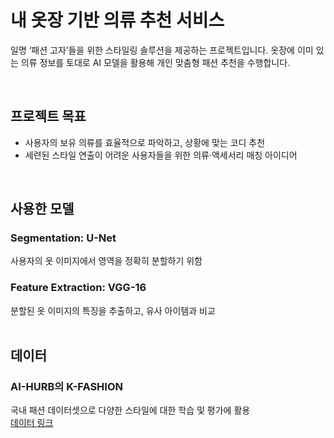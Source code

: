 # 내 옷장 기반 의류 추천 서비스
일명 ‘패션 고자’들을 위한 스타일링 솔루션을 제공하는 프로젝트입니다. 옷장에 이미 있는 의류 정보를 토대로 AI 모델을 활용해 개인 맞춤형 패션 추천을 수행합니다.

<br>
<h2> 프로젝트 목표</h2>
<ul>
<li>사용자의 보유 의류를 효율적으로 파악하고, 상황에 맞는 코디 추천</li>         
<li>세련된 스타일 연출이 어려운 사용자들을 위한 의류·액세서리 매칭 아이디어</li>    
</ul>
<br>
<h2>사용한 모델</h2>   
<h3> Segmentation: U-Net </h3>   
사용자의 옷 이미지에서 영역을 정확히 분할하기 위함   
<br>
<h3> Feature Extraction: VGG-16 </h3>   
분할된 옷 이미지의 특징을 추출하고, 유사 아이템과 비교   
<br>
<br>
<h2> 데이터 </h2> 
<h3> AI-HURB의 K-FASHION </h3>  
국내 패션 데이터셋으로 다양한 스타일에 대한 학습 및 평가에 활용   
<br>
<a href ='https://www.aihub.or.kr/aihubdata/data/view.do?currMenu=115&topMenu=100&aihubDataSe=realm&dataSetSn=51'> 데이터 링크 </a>
